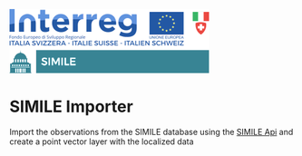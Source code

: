 ![Logo](logo.png)

# SIMILE Importer
 
Import the observations from the SIMILE database using the [SIMILE Api](https://api-simile.como.polimi.it/v1/docs) and create a point vector layer with the localized data

